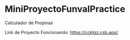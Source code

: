 # MiniProyectoFunvalPractice
Calculador de Propinas

Link de Proyecto Funcionando: https://ccklgz.csb.app/
